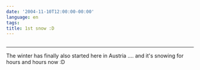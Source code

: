 ```yaml
---
date: '2004-11-10T12:00:00-00:00'
language: en
tags:
title: 1st snow :D
---
```



<a href="http://www.zerokspot.com/uploads/1stsnow.jpg"><img src="http://www.zerokspot.com/uploads/1stsnow.small.jpg" alt=""/></a>

-------------------------------

<p>The winter has finally also started here in Austria .... and it's snowing for hours and hours now :D</p>
